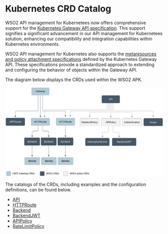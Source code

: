 # Kubernetes CRD Catalog

WSO2 API management for Kubernetees now offers comprehensive support for the [Kubernetes Gateway API specification](https://gateway-api.sigs.k8s.io/). This support signifies a significant advancement in our API management for Kubernetees solution, enhancing our compatibility and integration capabilities within Kubernetes environments.

WSO2 API management for Kubernetes also supports the [metaresources and policy attachment specifications](https://gateway-api.sigs.k8s.io/references/policy-attachment/#supported-resources) defined by the Kubernetes Gateway API. These specifications provide a standardized approach to extending and configuring the behavior of objects within the Gateway API.

The diagram below displays the CRDs used within the WSO2 APK.
<br></br>
[![Data Plane CRDs](../assets/img/catalogs/catalog.png)](../assets/img/catalogs/catalog.png)

The catalogs of the CRDs, including examples and the configuration definitions, can be found below.

- [API](../../catalogs/api-cr)
- [HTTPRoute](../../catalogs/http-route)
- [Backend](../../catalogs/backend)
- [BackendJWT](../../catalogs/backend-jwt)
- [APIPolicy](../../catalogs/api-policy)
- [RateLimitPolicy](../../catalogs/rate-limit-policy)
